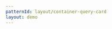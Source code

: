 ```yaml
---
patternId: layout/container-query-card
layout: demo
---
```


<style>
  :root {
    --coral: hsl(300, 100%, 93%);
    --coral--b: hsl(280, 100%, 70%);
    --blue: hsl(200, 100%, 90%);
    --blue--b: hsl(200, 100%, 80%);
    --green: hsl(113, 85%, 95%);
    --green--b: hsl(84, 71%, 53%);
    --yellow: hsl(30, 100%, 93%);
    --yellow--b: hsl(40, 100%, 80%);
    --page-padding: 1rem;
  }

  body {
    font-family: system-ui, serif;
    display: grid;
    align-items: center;
    height: 100%;
  }

  .box {
    font-size: 2rem;
    padding: 1rem;
    display: grid;
    place-items: center;
    border-radius: 1rem;
    border-style: dashed;
    background-color: var(--coral);
    border: 1px solid var(--coral--b);
  }

  .coral {
    background-color: var(--coral);
    border: 1px solid var(--coral--b);
  }

  .yellow {
    background-color: var(--yellow);
    border: 1px solid var(--yellow--b);
  }

  .blue,
  .card {
    background-color: var(--blue);
    border: 1px solid var(--blue--b);
  }

  .green,
  .visual {
    background-color: var(--green);
    border: 1px solid var(--green--b);
  }

  .section {
    font-size: 1.5rem;
    padding: 1rem;
    border-style: dashed;
  }

  .parent {
    height: 100%;
  }

  /* Warning */
  .warning {
    max-width: 460px;
    margin: 0 auto 2rem;
    background: #ffcebf;
    border: 1px solid tomato;
    padding: 1rem;
  }

  h1 + h2 {
    margin-top: -1rem;
  }

  button {
    border: none;
    padding: 0.5rem;
    background: var(--coral);
    border: 1px solid var(--coral--b);
    font-weight: 600;
    letter-spacing: 0.1rem;
    text-transform: uppercase;
  }

  @supports (container: inline-size) {
    .warning {
      display: none;
    }
  }
</style>
